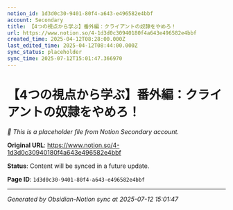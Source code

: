 ```yaml
---
notion_id: 1d3d0c30-9401-80f4-a643-e496582e4bbf
account: Secondary
title: 【4つの視点から学ぶ】番外編：クライアントの奴隷をやめろ！
url: https://www.notion.so/4-1d3d0c30940180f4a643e496582e4bbf
created_time: 2025-04-12T08:28:00.000Z
last_edited_time: 2025-04-12T08:44:00.000Z
sync_status: placeholder
sync_time: 2025-07-12T15:01:47.366970
---
```


# 【4つの視点から学ぶ】番外編：クライアントの奴隷をやめろ！

*🔄 This is a placeholder file from Notion Secondary account.*

**Original URL**: https://www.notion.so/4-1d3d0c30940180f4a643e496582e4bbf

**Status**: Content will be synced in a future update.

**Page ID**: `1d3d0c30-9401-80f4-a643-e496582e4bbf`

---

*Generated by Obsidian-Notion sync at 2025-07-12 15:01:47*
